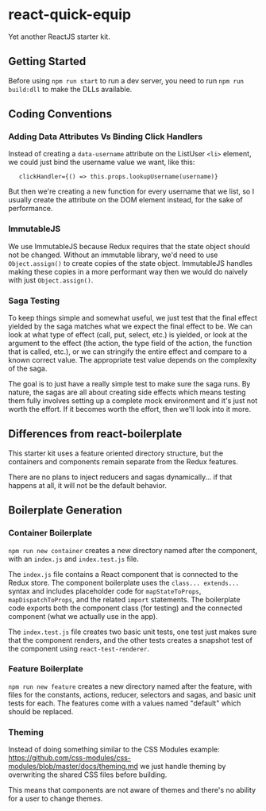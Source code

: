 # react-quick-equip
Yet another ReactJS starter kit.

## Getting Started

Before using `npm run start` to run a dev server, you need to run `npm
run build:dll` to make the DLLs available.

## Coding Conventions

### Adding Data Attributes Vs Binding Click Handlers
Instead of creating a `data-username` attribute on the ListUser `<li>`
element, we could just bind the username value we want, like this:
   
       clickHandler={() => this.props.lookupUsername(username)}

But then we're creating a new function for every username that we
list, so I usually create the attribute on the DOM element instead,
for the sake of performance.

### ImmutableJS
We use ImmutableJS because Redux requires that the state object should
not be changed. Without an immutable library, we'd need to use
`Object.assign()` to create copies of the state object. ImmutableJS
handles making these copies in a more performant way then we would do
naively with just `Object.assign()`.

### Saga Testing

To keep things simple and somewhat useful, we just test that the final
effect yielded by the saga matches what we expect the final effect to
be. We can look at what type of effect (call, put, select, etc.) is
yielded, or look at the argument to the effect (the action, the type
field of the action, the function that is called, etc.), or we can
stringify the entire effect and compare to a known correct value. The
appropriate test value depends on the complexity of the saga.

The goal is to just have a really simple test to make sure the saga
runs. By nature, the sagas are all about creating side effects which
means testing them fully involves setting up a complete mock
environment and it's just not worth the effort. If it becomes worth
the effort, then we'll look into it more.

## Differences from react-boilerplate

This starter kit uses a feature oriented directory structure, but the
containers and components remain separate from the Redux features.

There are no plans to inject reducers and sagas dynamically... if that
happens at all, it will not be the default behavior.

## Boilerplate Generation

### Container Boilerplate
`npm run new container` creates a new directory named after the component,
with an `index.js` and `index.test.js` file. 

The `index.js` file contains a React component that is connected to
the Redux store. The component boilerplate uses the
`class... extends...` syntax and includes placeholder code for
`mapStateToProps`, `mapDispatchToProps`, and the related `import`
statements. The boilerplate code exports both the component class (for
testing) and the connected component (what we actually use in the
app). 

The `index.test.js` file creates two basic unit tests, one test just
makes sure that the component renders, and the other tests creates a
snapshot test of the component using `react-test-renderer`.

### Feature Boilerplate
`npm run new feature` creates a new directory named after the feature,
with files for the constants, actions, reducer, selectors and sagas, and
basic unit tests for each. The features come with a values named
"default" which should be replaced.

### Theming
Instead of doing something similar to the CSS Modules example:
https://github.com/css-modules/css-modules/blob/master/docs/theming.md
we just handle theming by overwriting the shared CSS files before
building.

This means that components are not aware of themes and there's no
ability for a user to change themes.
